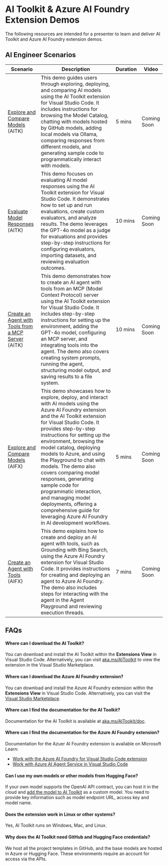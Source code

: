 # AI Toolkit & Azure AI Foundry Extension Demos

The following resources are intended for a presenter to learn and deliver AI Toolkit and Azure AI Foundry extension demos.

## AI Engineer Scenarios

|Scenario  |Description  |Duration  |Video  |
|---------|---------|---------|---------|
|[Explore and Compare Models](Extensions/AI-Toolkit-Extension/demo-aitk-explore-compare-models.md) (AITK)     | This demo guides users through exploring, deploying, and comparing AI models using the AI Toolkit extension for Visual Studio Code. It includes instructions for browsing the Model Catalog, chatting with models hosted by GitHub models, adding local models via Ollama, comparing responses from different models, and generating sample code to programmatically interact with models.        |  5 mins       |  Coming Soon      |
|[Evaluate Model Responses](Extensions/AI-Toolkit-Extension/demo-aitk-evaluate-model-responses.md) (AITK)    |  This demo focuses on evaluating AI model responses using the AI Toolkit extension for Visual Studio Code. It demonstrates how to set up and run evaluations, create custom evaluators, and analyze results. The demo leverages the GPT-4o model as a judge for evaluations and provides step-by-step instructions for configuring evaluators, importing datasets, and reviewing evaluation outcomes.       |  10 mins       |  Coming Soon        |
|[Create an Agent with Tools from a MCP Server](Extensions/AI-Toolkit-Extension/demo-aitk-create-agent-mcp-tools.md) (AITK)    |   This demo demonstrates how to create an AI agent with tools from an MCP (Model Context Protocol) server using the AI Toolkit extension for Visual Studio Code. It includes step-by-step instructions for setting up the environment, adding the GPT-4o model, configuring an MCP server, and integrating tools into the agent. The demo also covers creating system prompts, running the agent, structuring model output, and saving results to a file system.      |    10 mins     |  Coming Soon        |
|[Explore and Compare Models](Extensions/Azure-AI-Foundry-Extension/demo-aifx-explore-compare-models.md) (AIFX)     |    This demo showcases how to explore, deploy, and interact with AI models using the Azure AI Foundry extension and the AI Toolkit extension for Visual Studio Code. It provides step-by-step instructions for setting up the environment, browsing the model catalog, deploying models to Azure, and using the Playground to chat with models. The demo also covers comparing model responses, generating sample code for programmatic interaction, and managing model deployments, offering a comprehensive guide for leveraging Azure AI Foundry in AI development workflows.     |  5 mins       |   Coming Soon       |
|[Create an Agent with Tools](Extensions/Azure-AI-Foundry-Extension/demo-aifx-create-agent-tools.md) (AIFX)     |   This demo explains how to create and deploy an AI agent with tools, such as Grounding with Bing Search, using the Azure AI Foundry extension for Visual Studio Code. It provides instructions for creating and deploying an agent to Azure AI Foundry. The demo also includes steps for interacting with the agent in the Agent Playground and reviewing execution threads.      |   7 mins      |  Coming Soon       |

## FAQs

#### Where can I download the AI Toolkit?
You can download and install the AI Toolkit within the **Extensions View** in Visual Studio Code. Alternatively, you can visit [aka.ms/AIToolkit](https://aka.ms/AIToolkit) to view the extension in the Visual Studio Marketplace.

#### Where can I download the Azure AI Foundry extension?
You can download and install the Azure AI Foundry extension within the **Extensions View** in Visual Studio Code. Alternatively, you can visit the [Visual Studio Marketplace](https://marketplace.visualstudio.com/items?itemName=TeamsDevApp.vscode-ai-foundry).

#### Where can I find the documentation for the AI Toolkit?
Documentation for the AI Toolkit is available at [aka.ms/AITookit/doc](https://aka.ms/AIToolkit/doc).

#### Where can I find the documentation for the Azure AI Foundry extension?
Documentation for the Azuer AI Foundry extension is available on Microsoft Learn:
- [Work with the  Azure AI Foundry for Visual Studio Code extension](aka.ms/aif-vscode-doc)
- [Work with Azure AI Agent Service in Visual Studio Code](aka.ms/aif-vscode-agent-doc)

#### Can I use my own models or other models from Hugging Face?
If your own model supports the OpenAI API contract, you can host it in the cloud and [add the model to AI Toolkit](https://code.visualstudio.com/docs/intelligentapps/models) as a custom model. You need to provide key information such as model endpoint URL, access key and model name.

#### Does the extension work in Linux or other systems?
Yes, AI Toolkit runs on Windows, Mac, and Linux.

#### Why does the AI Toolkit need GitHub and Hugging Face credentials?
We host all the project templates in GitHub, and the base models are hosted in Azure or Hugging Face. These environments require an account for access via the APIs.
